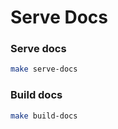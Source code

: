 # Serve Docs

### Serve docs
```bash
make serve-docs
```

### Build docs 
```bash
make build-docs
```